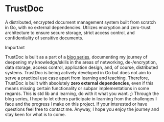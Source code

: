# TrustDoc
A distributed, encrypted document management system built from scratch in Go, with no external dependencies. Utilizes encryption and zero-trust architecture to ensure secure storage, strict access control, and confidentiality of sensitive documents.

> [!IMPORTANT]
> TrustDoc is built as a part of a [blog series](https://blog.ioutil.app), documenting my journey of deepening my knowledge/skills in the areas of networking, de-/encryption, data storage, access control, application design, and, of course, distributed systems. TrustDoc is being actively developed in Go but does not aim to serve a practical use case apart from learning and teaching.
> Therefore, TrustDoc is built with absolutely **zero external dependencies**, even if this means missing certain functionality or subpar implementations in some regards. This is std lib and learning, do with it what you want. ;)
> Through the blog series, I hope to let others participate in learning from the challenges I face and the progress I make on this project.
> If your interested or have questions feel free to contact me. Anyway, I hope you enjoy the journey and stay keen for what is to come.